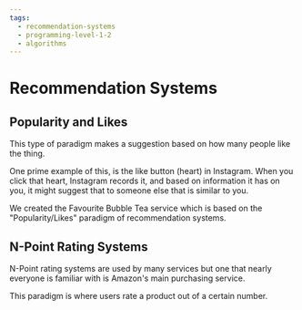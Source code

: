```yaml
---
tags:
  - recommendation-systems
  - programming-level-1-2
  - algorithms
---
```

# Recommendation Systems

## Popularity and Likes

This type of paradigm makes a suggestion based on how many
people like the thing.

One prime example of this, is the like button (heart) in Instagram.
When you click that heart, Instagram records it, and based on
information it has on you, it might suggest that to someone else
that is similar to you.

We created the Favourite Bubble Tea service which is based on
the "Popularity/Likes" paradigm of recommendation systems.

## N-Point Rating Systems

N-Point rating systems are used by many services
but one that nearly everyone is familiar with is
Amazon's main purchasing service.

This paradigm is where users rate a product out
of a certain number.